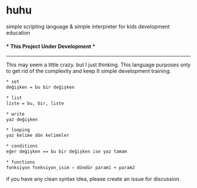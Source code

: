 huhu
===================
simple scripting language & simple interpreter for kids development education

#### * This Project Under Development *
---

This may seem a little crazy. but I just thinking. 
This language purposes only to get rid of the complexity and keep It simple development training.

```sh
* set
değişken = bu bir değişken

* list
liste = bu, bir, liste

* write
yaz değişken

* looping
yaz kelime dön kelimeler

* conditions
eğer değişken == bu bir değişken ise yaz tamam

* functions
fonksiyon fonksiyon_isim > döndür param1 + param2  
```
if you have any clean syntax idea, please create an issue for discussion.
